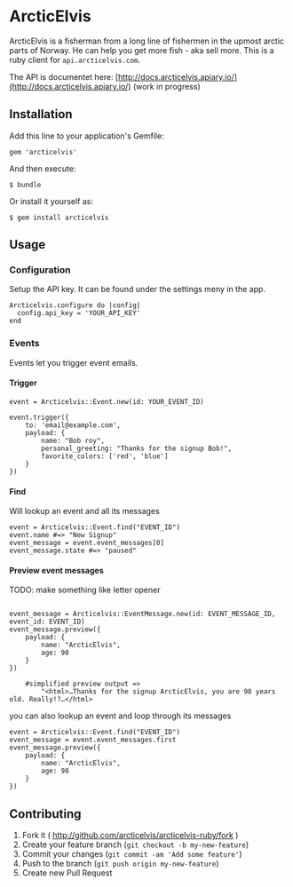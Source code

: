 # ArcticElvis

ArcticElvis is a fisherman from a long line of fishermen in the upmost arctic parts of Norway. He can help you get more fish - aka sell more. This is a ruby client for `api.arcticelvis.com`.

The API is documentet here: [http://docs.arcticelvis.apiary.io/](http://docs.arcticelvis.apiary.io/) (work in progress)

## Installation

Add this line to your application's Gemfile:

    gem 'arcticelvis'

And then execute:

    $ bundle

Or install it yourself as:

    $ gem install arcticelvis

## Usage

### Configuration

Setup the API key. It can be found under the settings meny in the app.

```
Arcticelvis.configure do |config|
  config.api_key = 'YOUR_API_KEY'
end
```

### Events
Events let you trigger event emails.

#### Trigger

```
event = Arcticelvis::Event.new(id: YOUR_EVENT_ID)

event.trigger({
	to: 'email@example.com',
	payload: {
		name: "Bob roy",
		personal_greeting: "Thanks for the signup Bob!",
		favorite_colors: ['red', 'blue']
	}
})

```

#### Find
Will lookup an event and all its messages

```
event = Arcticelvis::Event.find("EVENT_ID")
event.name #=> "New Signup"
event_message = event.event_messages[0]
event_message.state #=> "paused"

```


#### Preview event messages
TODO: make something like letter opener

```

event_message = Arcticelvis::EventMessage.new(id: EVENT_MESSAGE_ID, event_id: EVENT_ID)
event_message.preview({
	payload: {
		name: "ArcticElvis",
		age: 98
	}
})

	#simplified preview output =>
		"<html>…Thanks for the signup ArcticElvis, you are 98 years old. Really!?…</html>

```

you can also lookup an event and loop through its messages

```
event = Arcticelvis::Event.find("EVENT_ID")
event_message = event.event_messages.first
event_message.preview({
	payload: {
		name: "ArcticElvis",
		age: 98
	}
})
```





## Contributing

1. Fork it ( http://github.com/arcticelvis/arcticelvis-ruby/fork )
2. Create your feature branch (`git checkout -b my-new-feature`)
3. Commit your changes (`git commit -am 'Add some feature'`)
4. Push to the branch (`git push origin my-new-feature`)
5. Create new Pull Request
